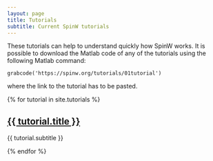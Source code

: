 ```yaml
---
layout: page
title: Tutorials
subtitle: Current SpinW tutorials
---
```


These tutorials can help to understand quickly how SpinW works. It is possible to download the Matlab code of any of the tutorials using the following Matlab command:

`grabcode('https://spinw.org/tutorials/01tutorial')`

where the link to the tutorial has to be pasted.

{% for tutorial in site.tutorials %}
  <h2>
    <a href="{{ tutorial.url }}">
      {{ tutorial.title }}
    </a>
  </h2>
  <p>{{ tutorial.subtitle }}</p>
{% endfor %}
